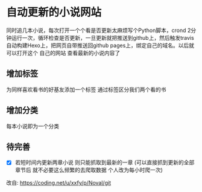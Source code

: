 # 自动更新的小说网站
同时追几本小说，每次打开一个个看是否更新太麻烦写个Python脚本，crond 2分钟运行一次，循环检查是否更新，一旦更新就把推送到github上，然后触发travis自动构建Hexo上，把网页自带推送回github pages上，绑定自己的域名。以后就可以打开这个 自己的网站 查看最新的小说内容了

## 增加标签
为同样喜欢看书的好基友添加一个标签 通过标签区分我们两个看的书

## 增加分类
每本小说即为一个分类

## 待完善
- [x] 若短时间内更新两章小说 则只能抓取到最新的一章 (可以直接抓到更新的全部章节后 就不必要这么频繁的去爬取数据  个人改为每小时爬一次)

改自: https://coding.net/u/xxfy/p/Noval/git
